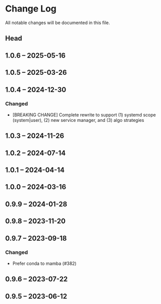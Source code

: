 # Change Log

All notable changes will be documented in this file.

## Head

## 1.0.6 &ndash; 2025-05-16

## 1.0.5 &ndash; 2025-03-26

## 1.0.4 &ndash; 2024-12-30

### Changed

* [BREAKING CHANGE] Complete rewrite to support (1) systemd scope (system|user), (2) new service manager, and (3) algo strategies

## 1.0.3 &ndash; 2024-11-26

## 1.0.2 &ndash; 2024-07-14

## 1.0.1 &ndash; 2024-04-14

## 1.0.0 &ndash; 2024-03-16

## 0.9.9 &ndash; 2024-01-28

## 0.9.8 &ndash; 2023-11-20

## 0.9.7 &ndash; 2023-09-18

### Changed

* Prefer conda to mamba (#382)

## 0.9.6 &ndash; 2023-07-22

## 0.9.5 &ndash; 2023-06-12
